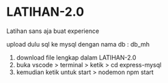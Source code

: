 # LATIHAN-2.0
Latihan sans aja buat experience

upload dulu sql ke mysql dengan nama db : db_mh

1. download file lengkap dalam LATIHAN-2.0
2. buka vscode > terminal > ketik > cd express-mysql
3. kemudian ketik untuk start > nodemon npm start

